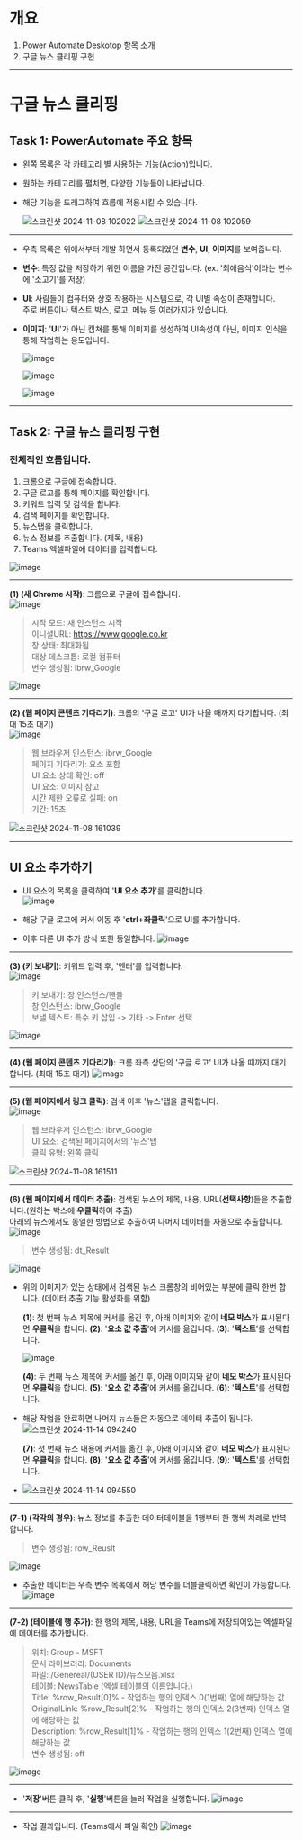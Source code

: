 # 개요
1. Power Automate Deskotop 항목 소개
2. 구글 뉴스 클리핑 구현

---
# 구글 뉴스 클리핑

## Task 1: PowerAutomate 주요 항목

- 왼쪽 목록은 각 카테고리 별 사용하는 기능(Action)입니다.
- 원하는 카테고리를 펼치면, 다양한 기능들이 나타납니다.
- 해당 기능을 드래그하여 흐름에 적용시킬 수 있습니다.<br>

    ![스크린샷 2024-11-08 102022](https://github.com/user-attachments/assets/85f81b55-6fe8-40b1-8c25-ef2451ae3183)
    ![스크린샷 2024-11-08 102059](https://github.com/user-attachments/assets/d9e909ad-93fa-4878-afc3-10ae1ebc290f)
---
- 우측 목록은 위에서부터 개발 하면서 등록되었던 **변수**, **UI**, **이미지**를 보여줍니다.
- **변수**: 특정 값을 저장하기 위한 이름을 가진 공간입니다. (ex. '최애음식'이라는 변수에 '소고기'를 저장)
- **UI**: 사람들이 컴퓨터와 상호 작용하는 시스템으로, 각 UI별 속성이 존재합니다. <br>
          주로 버튼이나 텍스트 박스, 로고, 메뉴 등 여러가지가 있습니다. 
- **이미지**: '**UI**'가 아닌 캡쳐를 통해 이미지를 생성하여 UI속성이 아닌, 이미지 인식을 통해 작업하는 용도입니다.<br>


    ![image](https://github.com/user-attachments/assets/c27b4ed7-d967-40d6-bd7d-e1ccdf982f41)


    ![image](https://github.com/user-attachments/assets/677e61ce-dd8b-4c9a-9a10-354fa6d75748)


    ![image](https://github.com/user-attachments/assets/0bb9b5e2-7bc1-43c0-94ed-07375fb20b96)

---
## Task 2: 구글 뉴스 클리핑 구현
### 전체적인 흐름입니다.
1. 크롬으로 구글에 접속합니다.
2. 구글 로고를 통해 페이지를 확인합니다.
3. 키워드 입력 및 검색을 합니다.
4. 검색 페이지를 확인합니다.
5. 뉴스탭을 클릭합니다.
6. 뉴스 정보를 추출합니다. (제목, 내용)
7. Teams 엑셀파일에 데이터를 입력합니다.

![image](https://github.com/user-attachments/assets/878bfad8-4362-4b49-9168-29c5c8906adf)

---
**(1) (새 Chrome 시작)**: 크롬으로 구글에 접속합니다.<br>
![image](https://github.com/user-attachments/assets/5d11bef4-d50c-40b2-9bf3-9faba6034734)

>시작 모드: 새 인스턴스 시작<br>
>이니셜URL: https://www.google.co.kr<br>
>창 상태: 최대화됨<br>
>대상 데스크톱: 로컬 컴퓨터<br>
>변수 생성됨: ibrw_Google<br>

![image](https://github.com/user-attachments/assets/7aac1f25-606d-427d-901d-d4234bcc72c0)

---

**(2) (웹 페이지 콘텐츠 기다리기)**: 크롬의 '구글 로고' UI가 나올 때까지 대기합니다. (최대 15초 대기)<br>
![image](https://github.com/user-attachments/assets/7ea29925-828a-41ee-8ebb-a14b06c245d2)

>웹 브라우저 인스턴스: ibrw_Google<br>
>페이지 기다리기: 요소 포함<br>
>UI 요소 상태 확인: off<br>
>UI 요소: 이미지 참고<br>
>시간 제한 오류로 실패: on<br>
>기간: 15초<br>

![스크린샷 2024-11-08 161039](https://github.com/user-attachments/assets/6d9c3554-cd3a-4080-9764-a78fd05cc231)

---
## UI 요소 추가하기
- UI 요소의 목록을 클릭하여 '**UI 요소 추가**'를 클릭합니다.<br>
    ![image](https://github.com/user-attachments/assets/f8f492ec-15b5-45bc-9e6b-7040b74b690b)

- 해당 구글 로고에 커서 이동 후 '**ctrl+좌클릭**'으로 UI를 추가합니다.
- 이후 다른 UI 추가 방식 또한 동일합니다.
    ![image](https://github.com/user-attachments/assets/339d0751-ea89-4a12-837c-398ce6a6db63)
---
**(3) (키 보내기)**: 키워드 입력 후, '엔터'를 입력합니다.<br>
![image](https://github.com/user-attachments/assets/a350513e-354d-4e80-81dd-40ac5be79109)

>키 보내기: 창 인스턴스/핸들<br>
>창 인스턴스: ibrw_Google<br>
>보낼 텍스트: 특수 키 삽입 -> 기타 -> Enter 선택<br>

![image](https://github.com/user-attachments/assets/113864ec-0887-4c5e-9d27-c83be3068e26)

---
**(4) (웹 페이지 콘텐츠 기다리기)**: 크롬 좌측 상단의 '구글 로고' UI가 나올 때까지 대기합니다. (최대 15초 대기)
![image](https://github.com/user-attachments/assets/982de1bb-62f9-4e0a-8e33-94d8ee8e7d4e)

---
**(5) (웹 페이지에서 링크 클릭)**: 검색 이후 '뉴스'탭을 클릭합니다.<br>
![image](https://github.com/user-attachments/assets/eaeab4c7-2ef9-4f17-b49b-07c19bc4b7e5)

>웹 브라우저 인스턴스: ibrw_Google<br>
>UI 요소: 검색된 페이지에서의 '뉴스'탭<br>
>클릭 유형: 왼쪽 클릭<br>

  ![스크린샷 2024-11-08 161511](https://github.com/user-attachments/assets/24ee0758-8537-4427-8ac6-76f36625ec94)
  
---
**(6) (웹 페이지에서 데이터 추출)**: 검색된 뉴스의 제목, 내용, URL(**선택사항**)들을 추출합니다.(원하는 박스에 **우클릭**하여 추출)<br>
    아래의 뉴스에서도 동일한 방법으로 추출하여 나머지 데이터를 자동으로 추출합니다.<br>
    ![image](https://github.com/user-attachments/assets/18b803f0-d18a-4ffe-8f89-55f6c7a0642d)

>변수 생성됨: dt_Result<br>

  ![image](https://github.com/user-attachments/assets/06a22535-5950-4502-91e9-368e2a7dd27d)

- 위의 이미지가 있는 상태에서 검색된 뉴스 크롬창의 비어있는 부분에 클릭 한번 합니다.
  (데이터 추출 기능 활성화를 위함)

  **(1)**: 첫 번째 뉴스 제목에 커서를 옮긴 후, 아래 이미지와 같이 **네모 박스**가 표시된다면 **우클릭**을 합니다.
  **(2)**: '**요소 값 추출**'에 커서를 옮깁니다.
  **(3)**: '**텍스트**'를 선택합니다.
  
  ![image](https://github.com/user-attachments/assets/82de592f-c9b9-4220-866b-3fef9c2907b8)

  **(4)**: 두 번째 뉴스 제목에 커서를 옮긴 후, 아래 이미지와 같이 **네모 박스**가 표시된다면 **우클릭**을 합니다.
  **(5)**: '**요소 값 추출**'에 커서를 옮깁니다.
  **(6)**: '**텍스트**'를 선택합니다.

- 해당 작업을 완료하면 나머지 뉴스들은 자동으로 데이터 추출이 됩니다.
  ![스크린샷 2024-11-14 094240](https://github.com/user-attachments/assets/68752091-18e8-4c2f-aae5-0fa7c2a235e2)

  **(7)**: 첫 번째 뉴스 내용에 커서를 옮긴 후, 아래 이미지와 같이 **네모 박스**가 표시된다면 **우클릭**을 합니다.
  **(8)**: '**요소 값 추출**'에 커서를 옮깁니다.
  **(9)**: '**텍스트**'를 선택합니다.

- 
  ![스크린샷 2024-11-14 094550](https://github.com/user-attachments/assets/d07773d2-281e-4db2-a9e4-2ee82bc6f61f)

---
**(7-1) (각각의 경우)**: 뉴스 정보를 추출한 데이터테이블을 1행부터 한 행씩 차례로 반복합니다.<br>

>변수 생성됨: row_Reuslt<br>

  ![image](https://github.com/user-attachments/assets/87a8d284-250a-4773-a4ff-055e6d53e4ed)

- 추출한 데이터는 우측 변수 목록에서 해당 변수를 더블클릭하면 확인이 가능합니다.
  ![image](https://github.com/user-attachments/assets/cad150f3-dacc-4d06-9f2e-be50fa98b490)

---
**(7-2) (테이블에 행 추가)**: 한 행의 제목, 내용, URL을 Teams에 저장되어있는 엑셀파일에 데이터를 추가합니다.

>위치: Group - MSFT<br>
>문서 라이브러리: Documents<br>
>파일: /Genereal/(USER ID)/뉴스모음.xlsx<br>
>테이블: NewsTable (엑셀 테이블의 이름입니다.)<br>
>Title: %row_Result[0]% - 작업하는 행의 인덱스 0(1번째) 열에 해당하는 값<br>
>OriginalLink: %row_Result[2]% - 작업하는 행의 인덱스 2(3번째) 인덱스 열에 해당하는 값<br>
>Description: %row_Result[1]% - 작업하는 행의 인덱스 1(2번째) 인덱스 열에 해당하는 값<br>
>변수 생성됨: off<br>

  ![image](https://github.com/user-attachments/assets/65272cb2-5e6a-421d-a2ba-763a1b53cf4b)
  
---
- '**저장**'버튼 클릭 후, '**실행**'버튼을 눌러 작업을 실행합니다.
![image](https://github.com/user-attachments/assets/75847b39-4d00-4869-beb1-f08b9ec6d73b)

  
---
- 작업 결과입니다. (Teams에서 파일 확인)
  ![image](https://github.com/user-attachments/assets/5e001392-3bcc-4238-9d33-45bdd94aad32)

